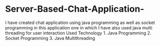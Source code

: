 # Server-Based-Chat-Application-
I have created chat application   using  java programming as well as socket programming in this application one in which I have also used java multi threading for user interaction      Used Technology  1. Java  Programming  2.  Socket  Programming  3. Java Multithreading  
